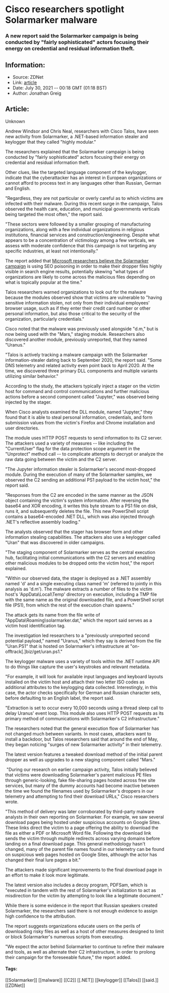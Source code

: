 # Cisco researchers spotlight Solarmarker malware
### A new report said the Solarmarker campaign is being conducted by "fairly sophisticated" actors focusing their energy on credential and residual information theft.

## Information:
+ Source: ZDNet
+ Link: [article](https://www.zdnet.com/article/cisco-researchers-spotlight-solarmarker-malware/)
+ Date: July 30, 2021 -- 00:18 GMT (01:18 BST)
+ Author: Jonathan Greig


## Article:
Unknown

Andrew Windsor and Chris Neal, researchers with Cisco Talos, have seen new activity from Solarmarker, a .NET-based information stealer and keylogger that they called "highly modular."

The researchers explained that the Solarmarker campaign is being conducted by "fairly sophisticated" actors focusing their energy on credential and residual information theft. 

Other clues, like the targeted language component of the keylogger, indicate that the cyberattacker has an interest in European organizations or cannot afford to process text in any languages other than Russian, German and English. 

"Regardless, they are not particular or overly careful as to which victims are infected with their malware. During this recent surge in the campaign, Talos observed the health care, education, and municipal governments verticals being targeted the most often," the report said. 

"These sectors were followed by a smaller grouping of manufacturing organizations, along with a few individual organizations in religious institutions, financial services and construction/engineering. Despite what appears to be a concentration of victimology among a few verticals, we assess with moderate confidence that this campaign is not targeting any specific industries, at least not intentionally." 

The report added that [Microsoft researchers believe the Solarmarker campaign](https://www.zdnet.com/article/this-data-and-password-stealing-malware-is-spreading-in-an-unusual-way/) is using SEO poisoning in order to make their dropper files highly visible in search engine results, potentially skewing "what types of organizations are likely to come across the malicious files depending on what is topically popular at the time."

Talos researchers warned organizations to look out for the malware because the modules observed show that victims are vulnerable to "having sensitive information stolen, not only from their individual employees' browser usage, such as if they enter their credit card number or other personal information, but also those critical to the security of the organization, particularly credentials."






Cisco noted that the malware was previously used alongside "d.m," but is now being used with the "Mars," staging module. Researchers also discovered another module, previously unreported, that they named "Uranus."

"Talos is actively tracking a malware campaign with the Solarmarker information-stealer dating back to September 2020, the report said. "Some DNS telemetry and related activity even point back to April 2020. At the time, we discovered three primary DLL components and multiple variants utilizing similar behavior."

According to the study, the attackers typically inject a stager on the victim host for command and control communications and further malicious actions before a second component called "Jupyter," was observed being injected by the stager.

When Cisco analysts examined the DLL module, named "Jupyter," they found that it is able to steal personal information, credentials, and form submission values from the victim's Firefox and Chrome installation and user directories.

The module uses HTTP POST requests to send information to its C2 server. The attackers used a variety of measures -- like including the "CurrentUser" flag for the data protection scope argument in the "Unprotect" method call -- to complicate attempts to decrypt or analyze the raw data going between the victim and the C2 server.

"The Jupyter information stealer is Solarmarker's second most-dropped module. During the execution of many of the Solarmarker samples, we observed the C2 sending an additional PS1 payload to the victim host," the report said. 

"Responses from the C2 are encoded in the same manner as the JSON object containing the victim's system information. After reversing the base64 and XOR encoding, it writes this byte stream to a PS1 file on disk, runs it, and subsequently deletes the file. This new PowerShell script contains a base64-encoded .NET DLL, which was also injected through .NET's reflective assembly loading."

The analysts observed that the stager has browser form and other information stealing capabilities. The attackers also use a keylogger called "Uran" that was discovered in older campaigns.

"The staging component of Solarmarker serves as the central execution hub, facilitating initial communications with the C2 servers and enabling other malicious modules to be dropped onto the victim host," the report explained. 

"Within our observed data, the stager is deployed as a .NET assembly named 'd' and a single executing class named 'm' (referred to jointly in this analysis as 'd.m'). The malware extracts a number of files to the victim host's 'AppData\Local\Temp' directory on execution, including a TMP file with the same name as the original downloaded file, and a PowerShell script file (PS1), from which the rest of the execution chain spawns."

The attack gets its name from the file write of "AppData\Roaming\solarmarker.dat," which the report said serves as a victim host identification tag. 

The investigation led researchers to a "previously unreported second potential payload," named "Uranus," which they say is derived from the file "Uran.PS1" that is hosted on Solarmarker's infrastructure at "on-offtrack[.]biz/get/uran.ps1." 

The keylogger malware uses a variety of tools within the .NET runtime API to do things like capture the user's keystrokes and relevant metadata.

"For example, it will look for available input languages and keyboard layouts installed on the victim host and attach their two letter ISO codes as additional attributes to the keylogging data collected. Interestingly, in this case, the actor checks specifically for German and Russian character sets, before defaulting to an English label, the report said.

"Extraction is set to occur every 10,000 seconds using a thread sleep call to delay Uranus' event loop. This module also uses HTTP POST requests as its primary method of communications with Solarmarker's C2 infrastructure."

The researchers noted that the general execution flow of Solarmarker has not changed much between variants. In most cases, attackers want to install a backdoor, but Talos researchers said that around the end of May, they began noticing "surges of new Solarmarker activity" in their telemetry.

The latest version features a tweaked download method of the initial parent dropper as well as upgrades to a new staging component called "Mars."

 "During our research on earlier campaign activity, Talos initially believed that victims were downloading Solarmarker's parent malicious PE files through generic-looking, fake file-sharing pages hosted across free site services, but many of the dummy accounts had become inactive between the time we found the filenames used by Solarmarker's droppers in our telemetry and attempting to find their download URLs," Cisco researchers wrote.

"This method of delivery was later corroborated by third-party malware analysts in their own reporting on Solarmarker. For example, we saw several download pages being hosted under suspicious accounts on Google Sites. These links direct the victim to a page offering the ability to download the file as either a PDF or Microsoft Word file. Following the download link sends the victim through multiple redirects across varying domains before landing on a final download page. This general methodology hasn't changed, many of the parent file names found in our telemetry can be found on suspicious web pages hosted on Google Sites, although the actor has changed their final lure pages a bit."

The attackers made significant improvements to the final download page in an effort to make it look more legitimate.

The latest version also includes a decoy program, PDFSam, which is "executed in tandem with the rest of Solarmarker's initialization to act as misdirection for the victim by attempting to look like a legitimate document."

While there is some evidence in the report that Russian speakers created Solarmarker, the researchers said there is not enough evidence to assign high confidence to the attribution. 

The report suggests organizations educate users on the perils of downloading risky files as well as a host of other measures designed to limit or block Solarmarker's numerous scripts from executing.

"We expect the actor behind Solarmarker to continue to refine their malware and tools, as well as alternate their C2 infrastructure, in order to prolong their campaign for the foreseeable future," the report added. 





#### Tags:
[[Solarmarker]] [[malware]] [[C2]] [[.NET]] [[keylogger]] [[Talos]] [[said.]] [[ZDNet]]

